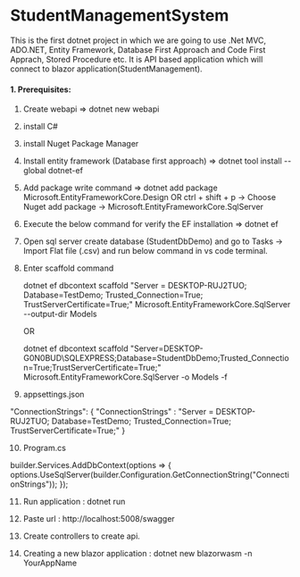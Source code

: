 # StudentManagementSystem
This is the first dotnet project in which we are going to use .Net MVC, ADO.NET, Entity Framework, Database First Approach and Code First Apprach, Stored Procedure etc. It is API based application which will connect to blazor application(StudentManagement).



#### 1. Prerequisites:
1. Create webapi => dotnet new webapi
2. install C#
3. install Nuget Package Manager
4. Install entity framework (Database first approach) => dotnet tool install --global dotnet-ef
5. Add package write command => dotnet add package Microsoft.EntityFrameworkCore.Design
	OR 
	ctrl + shift + p -> Choose Nuget add package -> Microsoft.EntityFrameworkCore.SqlServer
 
6. Execute the below command for verify the EF installation => dotnet ef
7. Open sql server create database (StudentDbDemo) and go to Tasks -> Import Flat file (.csv) and run below command in vs code terminal.
8. Enter scaffold command 

	dotnet ef dbcontext scaffold "Server = DESKTOP-RUJ2TUO;
				      Database=TestDemo;
				      Trusted_Connection=True;
				      TrustServerCertificate=True;"
 	Microsoft.EntityFrameworkCore.SqlServer --output-dir Models


	OR 

	dotnet ef dbcontext scaffold "Server=DESKTOP-G0N0BUD\\SQLEXPRESS;Database=StudentDbDemo;Trusted_Connection=True;TrustServerCertificate=True;" Microsoft.EntityFrameworkCore.SqlServer -o Models -f


9. appsettings.json

 "ConnectionStrings": {
    "ConnectionStrings" : "Server = DESKTOP-RUJ2TUO;
			   Database=TestDemo;
			   Trusted_Connection=True;
			   TrustServerCertificate=True;"
  }

10. Program.cs 

 builder.Services.AddDbContext<TestDemoContext>(options =>
{
    options.UseSqlServer(builder.Configuration.GetConnectionString("ConnectionStrings"));
});

11. Run application : dotnet run
12. Paste url : http://localhost:5008/swagger
14. Create controllers to create api.

13. Creating a new blazor application : dotnet new blazorwasm -n YourAppName